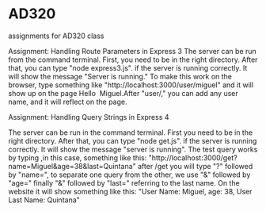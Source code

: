 # AD320
assignments for AD320 class


Assignment: Handling Route Parameters in Express 3 The server can be run from the command terminal. First, you need to be in the right directory. After that, you can type "node express3.js". if the server is running correctly. It will show the message "Server is running." To make this work on the browser, type something like "http://localhost:3000/user/miguel" and it will show up on the page Hello  Miguel.After "user/," you can add any user name, and it will reflect on the page.





Assignment: Handling Query Strings in Express 4


The server can be run in the command terminal. First you need to be in the right directory. After that, you can type "node get.js". if the server is running correctly.
It will show the message "server is running".
The test query works by typing ,in this case,  something like this: "http://localhost:3000/get?name=Miguel&age=38&last=Quintana"
after /get you will type "?" followed by "name=", to separate one query from the other, we use "&" followed by "age=" finally "&" followed by
"last=" referring to the last name. On the website it will show something like this: "User Name: Miguel, age: 38, User Last Name: Quintana"


